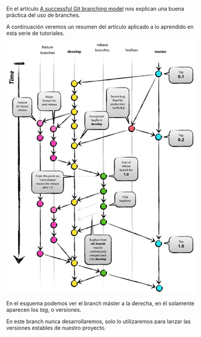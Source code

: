 En el artículo [A successful Git branching model](http://nvie.com/posts/a-successful-git-branching-model/) nos explican una buena práctica del uso de branches.

A continuación veremos un resumen del artículo aplicado a lo aprendido en esta serie de tutoriales.

![esquema](/assets/git-model-branching.png)

En el esquema podemos ver el branch máster a la derecha, en él solamente aparecen los _tag_, o versiones.

En este branch nunca desarrollaremos, solo lo utilizaremos para lanzar las versiones estables de nuestro proyecto.
